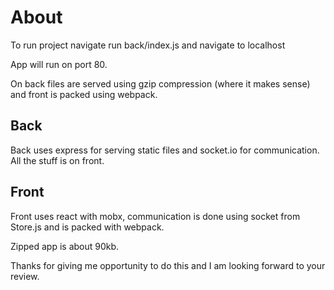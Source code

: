 # About
To run project navigate run back/index.js and navigate to localhost

App will run on port 80.

On back files are served using gzip compression (where it makes sense) and front is packed using webpack.

## Back
Back uses express for serving static files and socket.io for communication.
All the stuff is on front.

## Front
Front uses react with mobx, communication is done using socket from Store.js and is packed with webpack.

Zipped app is about 90kb.

Thanks for giving me opportunity to do this and I am looking forward to your review.






